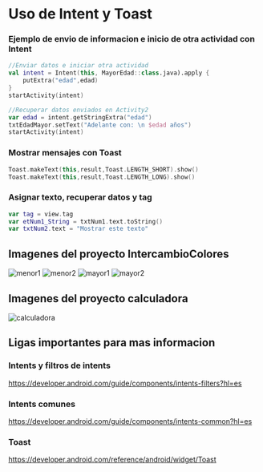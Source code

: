 # Uso de Intent y Toast

### Ejemplo de envio de informacion e inicio de otra actividad con Intent

```kotlin
//Enviar datos e iniciar otra actividad
val intent = Intent(this, MayorEdad::class.java).apply {
    putExtra("edad",edad)
}
startActivity(intent)
```

```kotlin
//Recuperar datos enviados en Activity2
var edad = intent.getStringExtra("edad")
txtEdadMayor.setText("Adelante con: \n $edad años")
startActivity(intent)
```
### Mostrar mensajes con Toast
```kotlin
Toast.makeText(this,result,Toast.LENGTH_SHORT).show()
Toast.makeText(this,result,Toast.LENGTH_LONG).show()
```

### Asignar texto, recuperar datos y tag 
```kotlin
var tag = view.tag
var etNum1_String = txtNum1.text.toString()
var txtNum2.text = "Mostrar este texto"
```

## Imagenes del proyecto IntercambioColores
![menor1](cambia_colores3.png)
![menor2](cambia_colores4.png)
![mayor1](cambia_colores1.png)
![mayor2](cambia_colores2.png)

## Imagenes del proyecto calculadora
![calculadora](calculadora.png)

## Ligas importantes para mas informacion

### Intents y filtros de intents

https://developer.android.com/guide/components/intents-filters?hl=es

### Intents comunes
https://developer.android.com/guide/components/intents-common?hl=es

### Toast
https://developer.android.com/reference/android/widget/Toast


